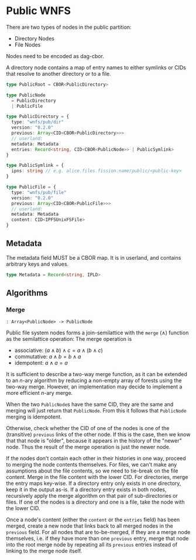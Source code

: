 # Public WNFS

There are two types of nodes in the public partition:
- Directory Nodes
- File Nodes

Nodes need to be encoded as dag-cbor.

A directory node contains a map of entry names to either symlinks or CIDs that resolve to another directory or to a file.

```typescript
type PublicRoot = CBOR<PublicDirectory>

type PublicNode
  = PublicDirectory
  | PublicFile

type PublicDirectory = {
  type: "wnfs/pub/dir"
  version: "0.2.0"
  previous: Array<CID<CBOR<PublicDirectory>>>
  // userland:
  metadata: Metadata
  entries: Record<string, CID<CBOR<PublicNode>> | PublicSymlink>
}

type PublicSymlink = {
  ipns: string // e.g. alice.files.fission.name/public/<public-key>
}

type PublicFile = {
  type: "wnfs/pub/file"
  version: "0.2.0"
  previous: Array<CID<CBOR<PublicFile>>>
  // userland:
  metadata: Metadata
  content: CID<IPFSUnixFSFile>
}
```

## Metadata

The metadata field MUST be a CBOR map. It is in userland, and contains arbitrary keys and values.

```ts
type Metadata = Record<string, IPLD>
```

## Algorithms

### Merge

`: Array<PublicNode> -> PublicNode`

Public file system nodes forms a join-semilattice with the `merge` ($\land$) function as the semilattice operation:
The merge operation is
- associative: $(a \land b) \land c = a \land (b \land c)$
- commutative: $a \land b = b \land a$
- idempotent: $a \land a = a$

It is sufficient to describe a two-way merge function, as it can be extended to an $n$-ary algorithm by reducing a non-empty array of forests using the two-way merge. However, an implementation may decide to implement a more efficient $n$-ary merge.

When the two `PublicNode`s have the same CID, they are the same and merging will just return that `PublicNode`. From this it follows that `PublicNode` merging is idempotent.

Otherwise, check whether the CID of one of the nodes is one of the (transitive) `previous` links of the other node.
If this is the case, then we know that that node is "older", because it appears in the history of the "newer" node. Thus the result of the merge operation is just the newer node.

If the nodes don't contain each other in their histories in one way, proceed to merging the node contents themselves.
For files, we can't make any assumptions about the file contents, so we need to tie-break on the file content. Merge in the file content with the lower CID.
For directories, merge the entry maps key-wise. If a directory entry only exists in one directory, keep it in the output as-is. If a directory entry exists in both nodes, recursively apply the merge algorithm on that pair of sub-directories or files. If one of the nodes is a directory and one is a file, take the node with the lower CID.

Once a node's content (either the `content` or the `entries` field) has been merged, create a new node that links back to all merged nodes in the `previous` field.
For all nodes that are to-be-merged, if they are a merge node themselves, i.e. if they have more than one `previous` entry, merge that node into the root merge node by repeating all its `previous` entries instead of linking to the merge node itself.

